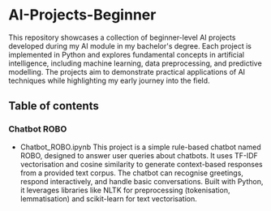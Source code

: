 # AI-Projects-Beginner
This repository showcases a collection of beginner-level AI projects developed during my AI module in my bachelor's degree. Each project is implemented in Python and explores fundamental concepts in artificial intelligence, including machine learning, data preprocessing, and predictive modelling. The projects aim to demonstrate practical applications of AI techniques while highlighting my early journey into the field.

## Table of contents

### Chatbot ROBO
- Chatbot_ROBO.ipynb
This project is a simple rule-based chatbot named ROBO, designed to answer user queries about chatbots. It uses TF-IDF vectorisation and cosine similarity to generate context-based responses from a provided text corpus. The chatbot can recognise greetings, respond interactively, and handle basic conversations. Built with Python, it leverages libraries like NLTK for preprocessing (tokenisation, lemmatisation) and scikit-learn for text vectorisation.
